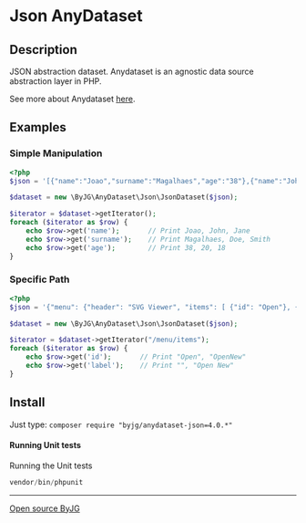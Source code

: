 # Json AnyDataset

## Description

JSON abstraction dataset. Anydataset is an agnostic data source abstraction layer in PHP. 

See more about Anydataset [here](https://github.com/byjg/anydataset).

## Examples

### Simple Manipulation

```php
<?php
$json = '[{"name":"Joao","surname":"Magalhaes","age":"38"},{"name":"John","surname":"Doe","age":"20"},{"name":"Jane","surname":"Smith","age":"18"}]';

$dataset = new \ByJG\AnyDataset\Json\JsonDataset($json);

$iterator = $dataset->getIterator();
foreach ($iterator as $row) {
    echo $row->get('name');       // Print Joao, John, Jane
    echo $row->get('surname');    // Print Magalhaes, Doe, Smith
    echo $row->get('age');        // Print 38, 20, 18
}
```

### Specific Path

```php
<?php
$json = '{"menu": {"header": "SVG Viewer", "items": [ {"id": "Open"}, {"id": "OpenNew", "label": "Open New"} ]}}';

$dataset = new \ByJG\AnyDataset\Json\JsonDataset($json);

$iterator = $dataset->getIterator("/menu/items");
foreach ($iterator as $row) {
    echo $row->get('id');       // Print "Open", "OpenNew"
    echo $row->get('label');    // Print "", "Open New"
}
```

## Install

Just type: `composer require "byjg/anydataset-json=4.0.*"`

#### Running Unit tests

Running the Unit tests

```php
vendor/bin/phpunit
```

----
[Open source ByJG](http://opensource.byjg.com)
